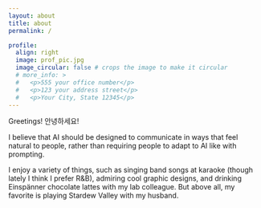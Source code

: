 ```yaml
---
layout: about
title: about
permalink: /

profile:
  align: right
  image: prof_pic.jpg
  image_circular: false # crops the image to make it circular
  # more_info: >
  #   <p>555 your office number</p>
  #   <p>123 your address street</p>
  #   <p>Your City, State 12345</p>
---
```


Greetings! 안녕하세요!

I believe that AI should be designed to communicate in ways that feel natural to people, rather than requiring people to adapt to AI like with prompting.

I enjoy a variety of things, such as singing band songs at karaoke (though lately I think I prefer R&B), admiring cool graphic designs, and drinking Einspänner chocolate lattes with my lab colleague. But above all, my favorite is playing Stardew Valley with my husband.

